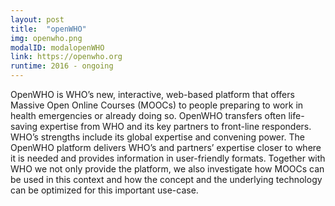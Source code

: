 ```yaml
---
layout: post
title:  "openWHO"
img: openwho.png
modalID: modalopenWHO
link: https://openwho.org
runtime: 2016 - ongoing
---
```


OpenWHO is WHO’s new, interactive, web-based platform that offers Massive Open Online Courses (MOOCs) to people preparing to work in health emergencies or already doing so. OpenWHO transfers often life-saving expertise from WHO and its key partners to front-line responders. WHO’s strengths include its global expertise and convening power. The OpenWHO platform delivers WHO’s and partners’ expertise closer to where it is needed and provides information in user-friendly formats. Together with WHO we not only provide the platform, we also investigate how MOOCs can be used in this context and how the concept and the underlying technology can be optimized for this important use-case.
